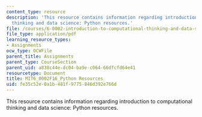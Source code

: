 ```yaml
---
content_type: resource
description: 'This resource contains information regarding introduction to computational
  thinking and data science: Python resources.'
file: /courses/6-0002-introduction-to-computational-thinking-and-data-science-fall-2016/fe35c52e0a1b481f9775846d392e766d_MIT6_0002F16_PythonResurcs.pdf
file_type: application/pdf
learning_resource_types:
- Assignments
ocw_type: OCWFile
parent_title: Assignments
parent_type: CourseSection
parent_uid: a838c44e-dc04-ba9e-c064-66dfcfd64e41
resourcetype: Document
title: MIT6_0002F16_Python Resources
uid: fe35c52e-0a1b-481f-9775-846d392e766d
---
```

This resource contains information regarding introduction to computational thinking and data science: Python resources.

